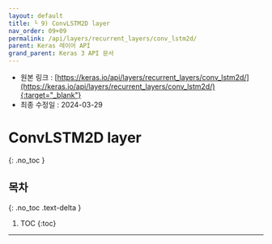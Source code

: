 ```yaml
---
layout: default
title: └ 9) ConvLSTM2D layer
nav_order: 09+09
permalink: /api/layers/recurrent_layers/conv_lstm2d/
parent: Keras 레이어 API
grand_parent: Keras 3 API 문서
---
```


* 원본 링크 : [https://keras.io/api/layers/recurrent_layers/conv_lstm2d/](https://keras.io/api/layers/recurrent_layers/conv_lstm2d/){:target="_blank"}
* 최종 수정일 : 2024-03-29

# ConvLSTM2D layer
{: .no_toc }

## 목차
{: .no_toc .text-delta }

1. TOC
{:toc}

---
